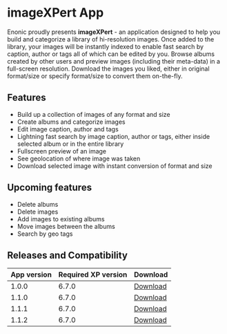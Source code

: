 # imageXPert App

Enonic proudly presents **imageXPert** - an application designed to help you build and categorize a library of hi-resolution images. Once added to the library, your images will be instantly indexed to enable fast search by caption, author or tags all of which can be edited by you. Browse albums created by other users and preview images (including their meta-data) in a full-screen resolution. Download the images you liked, either in original format/size or specify format/size to convert them on-the-fly.

## Features

* Build up a collection of images of any format and size
* Create albums and categorize images
* Edit image caption, author and tags
* Lightning fast search by image caption, author or tags, either inside selected album or in the entire library
* Fullscreen preview of an image
* See geolocation of where image was taken
* Download selected image with instant conversion of format and size

## Upcoming features

* Delete albums
* Delete images
* Add images to existing albums
* Move images between the albums
* Search by geo tags

## Releases and Compatibility

| App version | Required XP version | Download |
| ----------- | ------------------- | -------- |
| 1.0.0 | 6.7.0 | [Download](http://repo.enonic.com/public/com/enonic/app/imagexpert/1.0.0/imagexpert-1.0.0.jar) |
| 1.1.0 | 6.7.0 | [Download](http://repo.enonic.com/public/com/enonic/app/imagexpert/1.1.0/imagexpert-1.1.0.jar) |
| 1.1.1 | 6.7.0 | [Download](http://repo.enonic.com/public/com/enonic/app/imagexpert/1.1.1/imagexpert-1.1.1.jar) |
| 1.1.2 | 6.7.0 | [Download](http://repo.enonic.com/public/com/enonic/app/imagexpert/1.1.2/imagexpert-1.1.2.jar) |

